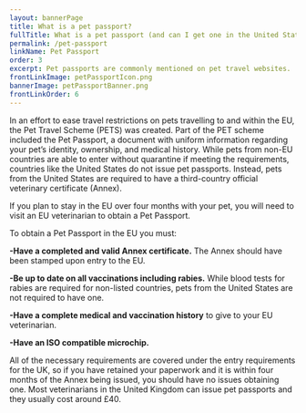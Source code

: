 ```yaml
---
layout: bannerPage
title: What is a pet passport?
fullTitle: What is a pet passport (and can I get one in the United States)?
permalink: /pet-passport
linkName: Pet Passport
order: 3
excerpt: Pet passports are commonly mentioned on pet travel websites.  This article explains what a pet passport is and where you can find one
frontLinkImage: petPassportIcon.png
bannerImage: petPassportBanner.png
frontLinkOrder: 6
---
```


In an effort to ease travel restrictions on pets travelling to and within the EU, the Pet Travel Scheme (PETS) was created.  Part of the PET scheme included the Pet Passport, a document with uniform information regarding your pet’s identity, ownership, and medical history.  While pets from non-EU countries are able to enter without quarantine if meeting the requirements, countries like the United States do not issue pet passports.  Instead, pets from the United States are required to have a third-country official veterinary certificate (Annex).  

If you plan to stay in the EU over four months with your pet, you will need to visit an EU veterinarian to obtain a Pet Passport.  

To obtain a Pet Passport in the EU you must:  

<b>-Have a completed and valid Annex certificate.</b>  The Annex should have been stamped upon entry to the EU.

<b>-Be up to date on all vaccinations including rabies.</b>  While blood tests for rabies are required for non-listed countries, pets from the United States are not required to have one.

<b>-Have a complete medical and vaccination history</b> to give to your EU veterinarian.

<b>-Have an ISO compatible microchip.</b>

All of the necessary requirements are covered under the entry requirements for the UK, so if you have retained your paperwork and it is within four months of the Annex being issued, you should have no issues obtaining one.  Most veterinarians in the United Kingdom can issue pet passports and they usually cost around £40.  
